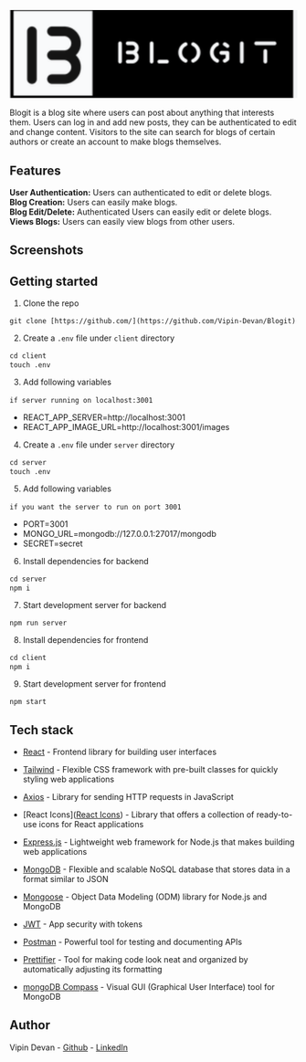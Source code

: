 <p align="center">
  <img src="client/src/images/logo.png" />
</p>


Blogit is a blog site where users can post about anything that interests them. Users can log in and add new posts, they can be authenticated to edit and change content. Visitors to the site can search for blogs of certain authors or create an account to make blogs themselves.

## Features

**User Authentication:** Users can authenticated to edit or delete blogs. <br>
**Blog Creation:** Users can easily make blogs.<br>
**Blog Edit/Delete:** Authenticated Users can easily edit or delete blogs. <br>
**Views Blogs:** Users can easily view blogs from other users. <br>




## Screenshots

<p align="center">
 
</p>


## Getting started

1. Clone the repo

```
git clone [https://github.com/](https://github.com/Vipin-Devan/Blogit)

```

2. Create a `.env` file under `client` directory

```
cd client
touch .env
```

3. Add following variables

```if server running on localhost:3001```
- REACT_APP_SERVER=http://localhost:3001
- REACT_APP_IMAGE_URL=http://localhost:3001/images



4. Create a `.env` file under `server` directory

```
cd server
touch .env
```

5. Add following variables

```if you want the server to run on port 3001```
- PORT=3001
- MONGO_URL=mongodb://127.0.0.1:27017/mongodb
- SECRET=secret



6. Install dependencies for backend

```
cd server
npm i
```

7. Start development server for backend

```
npm run server
```

8. Install dependencies for frontend

```
cd client
npm i
```

9. Start development server for frontend

```
npm start
```



## Tech stack

- [React](https://react.dev) - Frontend library for building user interfaces

- [Tailwind](https://tailwindcss.com) - Flexible CSS framework with pre-built classes for quickly styling web applications

- [Axios](https://axios-http.com/docs/intro) - Library for sending HTTP requests in JavaScript

- [React Icons]([React Icons](https://react-icons.github.io/react-icons/)) - Library that offers a collection of ready-to-use icons for React applications

- [Express.js](https://expressjs.com) - Lightweight web framework for Node.js that makes building web applications

- [MongoDB](https://www.mongodb.com) - Flexible and scalable NoSQL database that stores data in a format similar to JSON

- [Mongoose](https://mongoosejs.com) - Object Data Modeling (ODM) library for Node.js and MongoDB

- [JWT](https://jwt.io) - App security with tokens

- [Postman](https://www.postman.com) - Powerful tool for testing and documenting APIs

- [Prettifier](https://prettier.io) - Tool for making code look neat and organized by automatically adjusting its formatting

- [mongoDB Compass](https://www.mongodb.com/products/compass) - Visual GUI (Graphical User Interface) tool for MongoDB


  
  

## Author

Vipin Devan - [Github](https://github.com/Vipin-Devan) - [LinkedIn](https://www.linkedin.com/in/vipindevan/)


